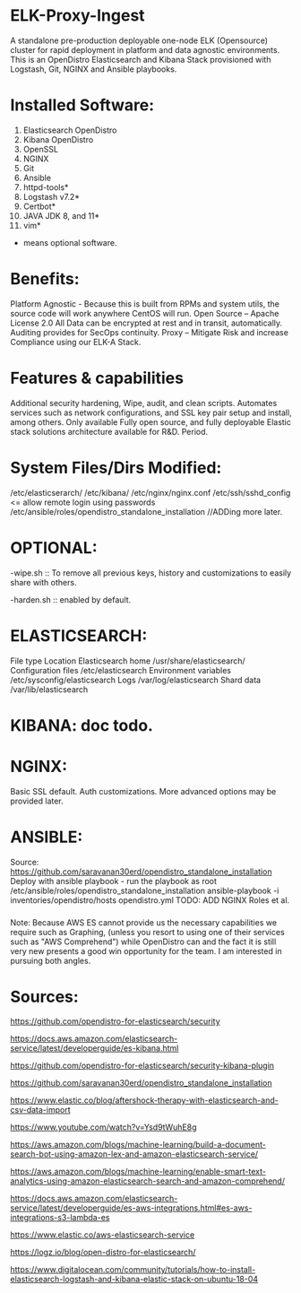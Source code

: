 # ELK-Proxy-Ingest
A standalone pre-production deployable one-node ELK (Opensource) cluster for rapid deployment in platform and data agnostic environments. This is an OpenDistro Elasticsearch and Kibana Stack provisioned with Logstash, Git, NGINX and Ansible playbooks.


# Installed Software:
1. Elasticsearch OpenDistro
2. Kibana OpenDistro
3. OpenSSL
4. NGINX
5. Git
6. Ansible
7. httpd-tools*
8. Logstash v7.2*
9. Certbot*
10. JAVA JDK 8, and 11*
11. vim*

* means optional software.

# Benefits:
Platform Agnostic - Because this is built from RPMs and system utils, the source code will work anywhere CentOS will run.
Open Source – Apache License 2.0
All Data can be encrypted at rest and in transit, automatically.
Auditing provides for SecOps continuity.
Proxy – Mitigate Risk and increase Compliance using our ELK-A Stack.

# Features & capabilities
Additional security hardening, Wipe, audit, and clean scripts.
Automates services such as network configurations, and SSL key pair setup and install, among others.
Only available Fully open source, and fully deployable Elastic stack solutions architecture available for R&D. Period.

# System Files/Dirs Modified:
/etc/elasticserarch/
/etc/kibana/
/etc/nginx/nginx.conf
/etc/ssh/sshd_config <= allow remote login using passwords
/etc/ansible/roles/opendistro_standalone_installation
//ADDing more later.

# OPTIONAL:
-wipe.sh :: To remove all previous keys, history and customizations to easily share with others.

-harden.sh :: enabled by default.

# ELASTICSEARCH:

File type		Location
Elasticsearch home	/usr/share/elasticsearch/
Configuration files	/etc/elasticsearch
Environment variables	/etc/sysconfig/elasticsearch
Logs			/var/log/elasticsearch
Shard data		/var/lib/elasticsearch

# KIBANA: doc todo.

# NGINX:
  Basic SSL default. Auth customizations. More advanced options may be provided later.


# ANSIBLE:
Source: https://github.com/saravanan30erd/opendistro_standalone_installation
Deploy with ansible playbook - run the playbook as root
/etc/ansible/roles/opendistro_standalone_installation
ansible-playbook -i inventories/opendistro/hosts opendistro.yml
TODO: ADD NGINX Roles et al.

###

Note: Because AWS ES cannot provide us the necessary capabilities we require such as Graphing, (unless you resort to using one of their services such as "AWS Comprehend") while OpenDistro can and the fact it is still very new presents a good win opportunity for the team. I am interested in pursuing both angles.

# Sources:
https://github.com/opendistro-for-elasticsearch/security

https://docs.aws.amazon.com/elasticsearch-service/latest/developerguide/es-kibana.html

https://github.com/opendistro-for-elasticsearch/security-kibana-plugin

https://github.com/saravanan30erd/opendistro_standalone_installation

https://www.elastic.co/blog/aftershock-therapy-with-elasticsearch-and-csv-data-import

https://www.youtube.com/watch?v=Ysd9tWuhE8g

https://aws.amazon.com/blogs/machine-learning/build-a-document-search-bot-using-amazon-lex-and-amazon-elasticsearch-service/

https://aws.amazon.com/blogs/machine-learning/enable-smart-text-analytics-using-amazon-elasticsearch-search-and-amazon-comprehend/

https://docs.aws.amazon.com/elasticsearch-service/latest/developerguide/es-aws-integrations.html#es-aws-integrations-s3-lambda-es

https://www.elastic.co/aws-elasticsearch-service

https://logz.io/blog/open-distro-for-elasticsearch/

https://www.digitalocean.com/community/tutorials/how-to-install-elasticsearch-logstash-and-kibana-elastic-stack-on-ubuntu-18-04

